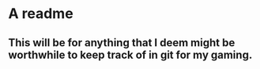 # A readme
## This will be for anything that I deem might be worthwhile to keep track of in git for my gaming.
